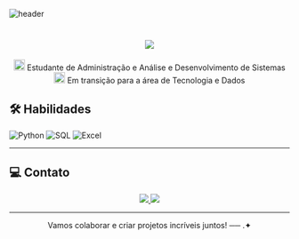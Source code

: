 ![header](https://capsule-render.vercel.app/api?type=waving&height=100&color=D32F2F&section=header)
 
 <h1 align="center">
  <img src="https://readme-typing-svg.herokuapp.com/?font=Righteous&size=35&center=true&vCenter=true&width=500&height=70&duration=5000&lines=Olá!+♡;+Eu+sou+Giovana+Albuquerque!;&color=D32F2F"/>
 
 </h1>
 
 
 <p align="center">
  <img src="https://user-images.githubusercontent.com/74038190/212284087-bbe7e430-757e-4901-90bf-4cd2ce3e1852.gif" alt="code" width="20px" /> Estudante de Administração e Análise e Desenvolvimento de Sistemas<br>
   <img src="https://user-images.githubusercontent.com/74038190/212284087-bbe7e430-757e-4901-90bf-4cd2ce3e1852.gif" alt="code" width="20px" /> Em transição para a área de Tecnologia e Dados<br>
 </p>
 
 
 ## 🛠️ Habilidades
 
 ![Python](https://img.shields.io/badge/Python-3776AB?style=for-the-badge&logo=python&logoColor=white)
 ![SQL](https://img.shields.io/badge/SQL-4479A1?style=for-the-badge&logo=postgresql&logoColor=white)
 ![Excel](https://img.shields.io/badge/Excel-217346?style=for-the-badge&logo=microsoft-excel&logoColor=white)
 
 ---
 
 ## 💻 Contato
 
 <div align="center">
   <a href="https://www.linkedin.com/in/giovana-albuquerque-gomes-67324535a" target="_blank">
     <img src="https://img.shields.io/badge/-LinkedIn-%230077B5?style=for-the-badge&logo=linkedin&logoColor=white" />
   </a>
   <a href="mailto:giovanaalbuqu@gmail.com">
     <img src="https://img.shields.io/badge/Gmail-333333?style=for-the-badge&logo=gmail&logoColor=red" />
   </a>
 </div>
 
 ---
 
 <p align="center"> Vamos colaborar e criar projetos incríveis juntos! ── .✦</p>


<!--
**giovanaalbuqu/giovanaalbuqu** is a ✨ _special_ ✨ repository because its `README.md` (this file) appears on your GitHub profile.

Here are some ideas to get you started:

- 🔭 I’m currently working on ...
- 🌱 I’m currently learning ...
- 👯 I’m looking to collaborate on ...
- 🤔 I’m looking for help with ...
- 💬 Ask me about ...
- 📫 How to reach me: ...
- 😄 Pronouns: ...
- ⚡ Fun fact: ...
-->
